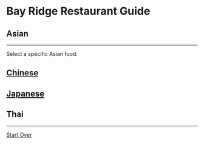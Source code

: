 # Bay Ridge Restaurant Guide
## Asian
---
Select a specific Asian food:
## [Chinese](asian/chinese.md)
## [Japanese](asian/japanese.md)
## Thai
---
[Start Over](../home.md)